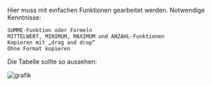 Hier muss mit einfachen Funktionen gearbeitet werden. Notwendige Kenntnisse:

    SUMME-Funktion oder Formeln
    MITTELWERT, MINIMUM, MAXIMUM und ANZAHL-Funktionen
    Kopieren mit „drag and drop“
    Ohne Format kopieren

Die Tabelle sollte so aussehen:

![grafik](https://user-images.githubusercontent.com/81701826/231843911-3c7cc232-d75f-4c12-9ca2-514826a4a02f.png)
